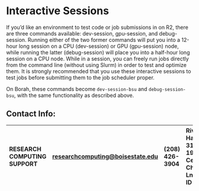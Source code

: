 # Interactive Sessions

If you’d like an environment to test code or job submissions in on R2, there are three commands available: dev-session, gpu-session, and debug-session. Running either of the two former commands will put you into a 12-hour long session on a CPU (dev-session) or GPU (gpu-session) node, while running the latter (debug-session) will place you into a half-hour long session on a CPU node. While in a session, you can freely run jobs directly from the command line (without using Slurm) in order to test and optimize them. It is strongly recommended that you use these interactive sessions to test jobs before submitting them to the job scheduler proper.

On Borah, these commands become `dev-session-bsu` and `debug-session-bsu`, with the same functionality as described above.

## Contact Info:

|RESEARCH COMPUTING SUPPORT| researchcomputing@boisestate.edu|(208) 426-3904| Riverfront Hall, Suite 319, 1987 W Cesar Chavez Ln, Boise, ID 83725 |
| :---                     | :---                            | :---         | :---                                                                | 
